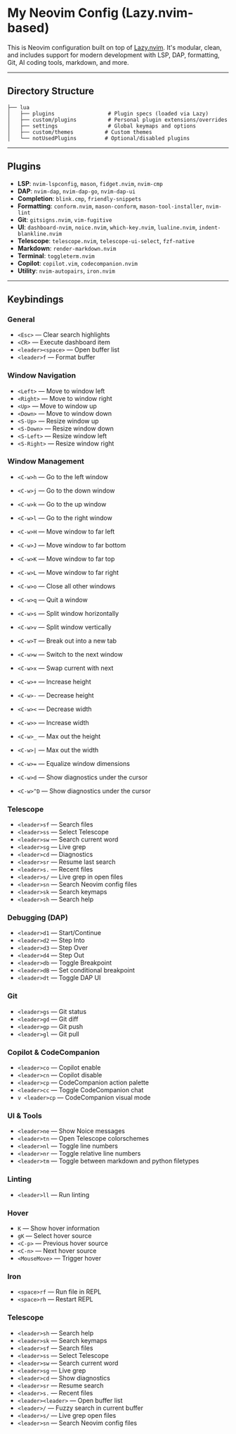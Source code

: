 
# My Neovim Config (Lazy.nvim-based)

This is Neovim configuration built on top of [Lazy.nvim](https://github.com/folke/lazy.nvim). It's modular, clean, and includes support for modern development with LSP, DAP, formatting, Git, AI coding tools, markdown, and more.

---

## Directory Structure

```
├── lua
│   ├── plugins                 # Plugin specs (loaded via Lazy)
│   ├── custom/plugins          # Personal plugin extensions/overrides
│   ├── settings                # Global keymaps and options
│   ├── custom/themes          # Custom themes
│   └── notUsedPlugins         # Optional/disabled plugins
```

---

## Plugins

* **LSP**: `nvim-lspconfig`, `mason`, `fidget.nvim`, `nvim-cmp`
* **DAP**: `nvim-dap`, `nvim-dap-go`, `nvim-dap-ui`
* **Completion**: `blink.cmp`, `friendly-snippets`
* **Formatting**: `conform.nvim`, `mason-conform`, `mason-tool-installer`, `nvim-lint`
* **Git**: `gitsigns.nvim`, `vim-fugitive`
* **UI**: `dashboard-nvim`, `noice.nvim`, `which-key.nvim`, `lualine.nvim`, `indent-blankline.nvim`
* **Telescope**: `telescope.nvim`, `telescope-ui-select`, `fzf-native`
* **Markdown**: `render-markdown.nvim`
* **Terminal**: `toggleterm.nvim`
* **Copilot**: `copilot.vim`, `codecompanion.nvim`
* **Utility**: `nvim-autopairs`, `iron.nvim`

---

## Keybindings
 

### General

* `<Esc>` — Clear search highlights
* `<CR>` — Execute dashboard item
* `<leader><space>` — Open buffer list
* `<leader>f` — Format buffer

### Window Navigation
* `<Left>` — Move to window left
* `<Right>` — Move to window right
* `<Up>` — Move to window up
* `<Down>` — Move to window down
* `<S-Up>` — Resize window up
* `<S-Down>` — Resize window down
* `<S-Left>` — Resize window left
* `<S-Right>` — Resize window right

### Window Management 
* `<C-w>h` — Go to the left window
* `<C-w>j` — Go to the down window
* `<C-w>k` — Go to the up window
* `<C-w>l` — Go to the right window

* `<C-w>H` — Move window to far left
* `<C-w>J` — Move window to far bottom
* `<C-w>K` — Move window to far top
* `<C-w>L` — Move window to far right

* `<C-w>o` — Close all other windows
* `<C-w>q` — Quit a window

* `<C-w>s` — Split window horizontally
* `<C-w>v` — Split window vertically

* `<C-w>T` — Break out into a new tab
* `<C-w>w` — Switch to the next window
* `<C-w>x` — Swap current with next

* `<C-w>+` — Increase height
* `<C-w>-` — Decrease height

* `<C-w><` — Decrease width
* `<C-w>>` — Increase width

* `<C-w>_` — Max out the height
* `<C-w>|` — Max out the width

* `<C-w>=` — Equalize window dimensions

* `<C-w>d` — Show diagnostics under the cursor
* `<C-w>^D` — Show diagnostics under the cursor
### Telescope

* `<leader>sf` — Search files
* `<leader>ss` — Select Telescope
* `<leader>sw` — Search current word
* `<leader>sg` — Live grep
* `<leader>cd` — Diagnostics
* `<leader>sr` — Resume last search
* `<leader>s.` — Recent files
* `<leader>s/` — Live grep in open files
* `<leader>sn` — Search Neovim config files
* `<leader>sk` — Search keymaps
* `<leader>sh` — Search help

### Debugging (DAP)

* `<leader>d1` — Start/Continue
* `<leader>d2` — Step Into
* `<leader>d3` — Step Over
* `<leader>d4` — Step Out
* `<leader>db` — Toggle Breakpoint
* `<leader>dB` — Set conditional breakpoint
* `<leader>dt` — Toggle DAP UI

### Git

* `<leader>gs` — Git status
* `<leader>gd` — Git diff
* `<leader>gp` — Git push
* `<leader>gl` — Git pull

### Copilot & CodeCompanion

* `<leader>co` — Copilot enable
* `<leader>cn` — Copilot disable
* `<leader>cp` — CodeCompanion action palette
* `<leader>cc` — Toggle CodeCompanion chat
* `v <leader>cp` — CodeCompanion visual mode

### UI & Tools

* `<leader>ne` — Show Noice messages
* `<leader>tn` — Open Telescope colorschemes
* `<leader>nl` — Toggle line numbers
* `<leader>nr` — Toggle relative line numbers
* `<leader>tm` — Toggle between markdown and python filetypes

### Linting
* `<leader>ll` — Run linting

### Hover
* `K` — Show hover information
* `gK` — Select hover source
* `<C-p>` — Previous hover source
* `<C-n>` — Next hover source
* `<MouseMove>` — Trigger hover

### Iron
* `<space>rf` — Run file in REPL
* `<space>rh` — Restart REPL

### Telescope
* `<leader>sh` — Search help
* `<leader>sk` — Search keymaps
* `<leader>sf` — Search files
* `<leader>ss` — Select Telescope
* `<leader>sw` — Search current word
* `<leader>sg` — Live grep
* `<leader>cd` — Show diagnostics
* `<leader>sr` — Resume search
* `<leader>s.` — Recent files
* `<leader><leader>` — Open buffer list
* `<leader>/` — Fuzzy search in current buffer
* `<leader>s/` — Live grep open files
* `<leader>sn` — Search Neovim config files



